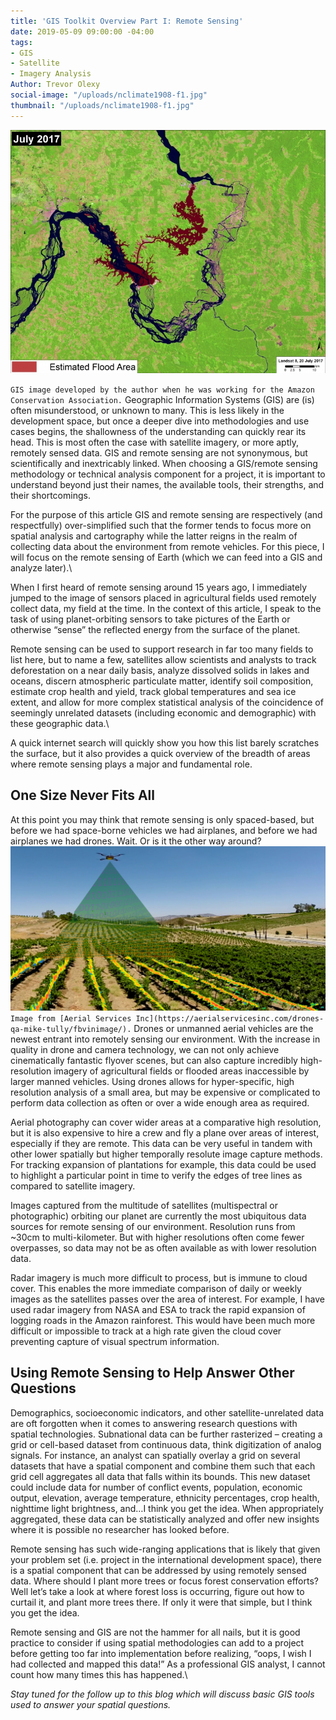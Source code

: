 ```yaml
---
title: 'GIS Toolkit Overview Part I: Remote Sensing'
date: 2019-05-09 09:00:00 -04:00
tags:
- GIS
- Satellite
- Imagery Analysis
Author: Trevor Olexy
social-image: "/uploads/nclimate1908-f1.jpg"
thumbnail: "/uploads/nclimate1908-f1.jpg"
---
```


![7-July2017_flooded-751x580.jpg](/uploads/7-July2017_flooded-751x580.jpg)

`GIS image developed by the author when he was working for the Amazon Conservation Association.`
Geographic Information Systems (GIS) are (is) often misunderstood, or unknown to many. This is less likely in the development space, but once a deeper dive into methodologies and use cases begins, the shallowness of the understanding can quickly rear its head. This is most often the case with satellite imagery, or more aptly, remotely sensed data. GIS and remote sensing are not synonymous, but scientifically and inextricably linked. When choosing a GIS/remote sensing methodology or technical analysis component for a project, it is important to understand beyond just their names, the available tools, their strengths, and their shortcomings.

For the purpose of this article GIS and remote sensing are respectively (and respectfully) over-simplified such that the former tends to focus more on spatial analysis and cartography while the latter reigns in the realm of collecting data about the environment from remote vehicles. For this piece, I will focus on the remote sensing of Earth (which we can feed into a GIS and analyze later).\

When I first heard of remote sensing around 15 years ago, I immediately jumped to the image of sensors placed in agricultural fields used remotely collect data, my field at the time. In the context of this article, I speak to the task of using planet-orbiting sensors to take pictures of the Earth or otherwise “sense” the reflected energy from the surface of the planet.

Remote sensing can be used to support research in far too many fields to list here, but to name a few, satellites allow scientists and analysts to track deforestation on a near daily basis, analyze dissolved solids in lakes and oceans, discern atmospheric particulate matter, identify soil composition, estimate crop health and yield, track global temperatures and sea ice extent, and allow for more complex statistical analysis of the coincidence of seemingly unrelated datasets (including economic and demographic) with these geographic data.\

A quick internet search will quickly show you how this list barely scratches the surface, but it also provides a quick overview of the breadth of areas where remote sensing plays a major and fundamental role.

## **One Size Never Fits All**

At this point you may think that remote sensing is only spaced-based, but before we had space-borne vehicles we had airplanes, and before we had airplanes we had drones. Wait. Or is it the other way around?
![FBVinImage.jpg](/uploads/FBVinImage.jpg)`Image from [Aerial Services Inc](https://aerialservicesinc.com/drones-qa-mike-tully/fbvinimage/).` 
Drones or unmanned aerial vehicles are the newest entrant into remotely sensing our environment. With the increase in quality in drone and camera technology, we can not only achieve cinematically fantastic flyover scenes, but can also capture incredibly high-resolution imagery of agricultural fields or flooded areas inaccessible by larger manned vehicles. Using drones allows for hyper-specific, high resolution analysis of a small area, but may be expensive or complicated to perform data collection as often or over a wide enough area as required.

Aerial photography can cover wider areas at a comparative high resolution, but it is also expensive to hire a crew and fly a plane over areas of interest, especially if they are remote. This data can be very useful in tandem with other lower spatially but higher temporally resolute image capture methods. For tracking expansion of plantations for example, this data could be used to highlight a particular point in time to verify the edges of tree lines as compared to satellite imagery.

Images captured from the multitude of satellites (multispectral or photographic) orbiting our planet are currently the most ubiquitous data sources for remote sensing of our environment. Resolution runs from \~30cm to multi-kilometer. But with higher resolutions often come fewer overpasses, so data may not be as often available as with lower resolution data.

Radar imagery is much more difficult to process, but is immune to cloud cover. This enables the more immediate comparison of daily or weekly images as the satellites passes over the area of interest. For example, I have used radar imagery from NASA and ESA to track the rapid expansion of logging roads in the Amazon rainforest. This would have been much more difficult or impossible to track at a high rate given the cloud cover preventing capture of visual spectrum information.

## **Using Remote Sensing to Help Answer Other Questions**

Demographics, socioeconomic indicators, and other satellite-unrelated data are oft forgotten when it comes to answering research questions with spatial technologies. Subnational data can be further rasterized – creating a grid or cell-based dataset from continuous data, think digitization of analog signals. For instance, an analyst can spatially overlay a grid on several datasets that have a spatial component and combine them such that each grid cell aggregates all data that falls within its bounds. This new dataset could include data for number of conflict events, population, economic output, elevation, average temperature, ethnicity percentages, crop health, nighttime light brightness, and…I think you get the idea. When appropriately aggregated, these data can be statistically analyzed and offer new insights where it is possible no researcher has looked before.

Remote sensing has such wide-ranging applications that is likely that given your problem set (i.e. project in the international development space), there is a spatial component that can be addressed by using remotely sensed data. Where should I plant more trees or focus forest conservation efforts? Well let’s take a look at where forest loss is occurring, figure out how to curtail it, and plant more trees there. If only it were that simple, but I think you get the idea.

Remote sensing and GIS are not the hammer for all nails, but it is good practice to consider if using spatial methodologies can add to a project before getting too far into implementation before realizing, “oops, I wish I had collected and mapped this data!” As a professional GIS analyst, I cannot count how many times this has happened.\

*Stay tuned for the follow up to this blog which will discuss basic GIS tools used to answer your spatial questions.*